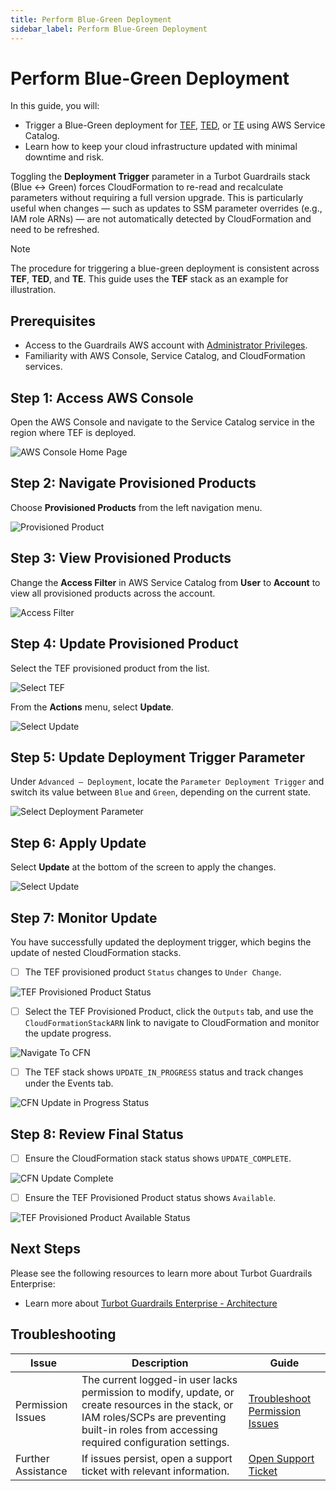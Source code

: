 ```yaml
---
title: Perform Blue-Green Deployment
sidebar_label: Perform Blue-Green Deployment
---
```


# Perform Blue-Green Deployment

In this guide, you will:

- Trigger a Blue-Green deployment for [TEF](https://turbot.com/guardrails/docs/reference/glossary#turbot-guardrails-enterprise-foundation-tef), [TED](https://turbot.com/guardrails/docs/reference/glossary#turbot-guardrails-enterprise-database-ted), or [TE](https://turbot.com/guardrails/docs/reference/glossary#turbot-guardrails-enterprise-te) using AWS Service Catalog.
- Learn how to keep your cloud infrastructure updated with minimal downtime and risk.

Toggling the **Deployment Trigger** parameter in a Turbot Guardrails stack (Blue ↔ Green) forces CloudFormation to re-read and recalculate parameters without requiring a full version upgrade. This is particularly useful when changes — such as updates to SSM parameter overrides (e.g., IAM role ARNs) — are not automatically detected by CloudFormation and need to be refreshed.

> [!NOTE]
> The procedure for triggering a blue-green deployment is consistent across **TEF**, **TED**, and **TE**. This guide uses the **TEF** stack as an example for illustration.

## Prerequisites

- Access to the Guardrails AWS account with [Administrator Privileges](/guardrails/docs/enterprise/FAQ/admin-permissions).
- Familiarity with AWS Console, Service Catalog, and CloudFormation services.

## Step 1: Access AWS Console

Open the AWS Console and navigate to the Service Catalog service in the region where TEF is deployed.

![AWS Console Home Page](./aws-console-service-catalog.png)

## Step 2: Navigate Provisioned Products

Choose **Provisioned Products** from the left navigation menu.

![Provisioned Product](./aws-service-catalog-select-provisioned-products.png)

## Step 3: View Provisioned Products

Change the **Access Filter** in AWS Service Catalog from **User** to **Account** to view all provisioned products across the account.

![Access Filter](./aws-service-catalog-access-filter.png)

## Step 4: Update Provisioned Product

Select the TEF provisioned product from the list.

![Select TEF](./aws-service-catalog-select-tef.png)

From the **Actions** menu, select **Update**.

![Select Update](./aws-service-catalog-actions-update.png)

## Step 5: Update Deployment Trigger Parameter

Under `Advanced – Deployment`, locate the `Parameter Deployment Trigger` and switch its value between `Blue` and `Green`, depending on the current state.

![Select Deployment Parameter](./aws-service-catalog-select-deployment-trigger.png)

## Step 6: Apply Update

Select **Update** at the bottom of the screen to apply the changes.

![Select Update](./aws-service-catalog-select-update.png)

## Step 7: Monitor Update

You have successfully updated the deployment trigger, which begins the update of nested CloudFormation stacks.

- [ ] The TEF provisioned product `Status` changes to `Under Change`.

![TEF Provisioned Product Status](./aws-service-catalog-tef-under-change.png)

- [ ] Select the TEF Provisioned Product, click the `Outputs` tab, and use the `CloudFormationStackARN` link to navigate to CloudFormation and monitor the update progress.

![Navigate To CFN](./aws-service-catalog-navigate-cfn.png)

- [ ] The TEF stack shows `UPDATE_IN_PROGRESS` status and track changes under the Events tab.

![CFN Update in Progress Status](./aws-cfn-update-in-progress.png)

## Step 8: Review Final Status

- [ ] Ensure the CloudFormation stack status shows `UPDATE_COMPLETE`.

![CFN Update Complete](./aws-cfn-update-complete.png)

- [ ] Ensure the TEF Provisioned Product status shows `Available`.

![TEF Provisioned Product Available Status](./aws-service-catalog-tef-available.png)

## Next Steps

Please see the following resources to learn more about Turbot Guardrails Enterprise:

- Learn more about [Turbot Guardrails Enterprise - Architecture](/guardrails/docs/enterprise/architecture)

## Troubleshooting

| Issue | Description | Guide |
|-------|-------------|-------|
| Permission Issues | The current logged-in user lacks permission to modify, update, or create resources in the stack, or IAM roles/SCPs are preventing built-in roles from accessing required configuration settings. | [Troubleshoot Permission Issues](guides/hosting-guardrails/installation/pre-installation/admin-permissions) |
| Further Assistance | If issues persist, open a support ticket with relevant information. | [Open Support Ticket](https://support.turbot.com) |
